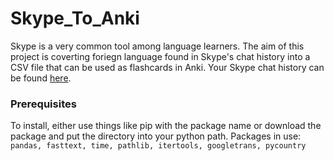 # Skype_To_Anki
Skype is a very common tool among language learners.
The aim of this project is coverting foriegn language found in Skype's chat history into a CSV file that can be used as flashcards in Anki.
Your Skype chat history can be found  [here](https://support.skype.com/en/faq/FA34894/how-do-i-export-my-skype-files-and-chat-history).

### Prerequisites
To install, either use things like pip with the package name or download the package and put the directory into your python path.
Packages in use: `pandas, fasttext, time, pathlib, itertools, googletrans, pycountry`
